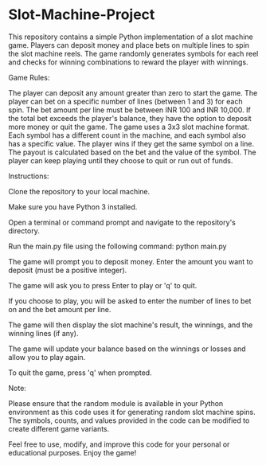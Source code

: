# Slot-Machine-Project

This repository contains a simple Python implementation of a slot machine game. Players can deposit money and place bets on multiple lines to spin the slot machine reels. The game randomly generates symbols for each reel and checks for winning combinations to reward the player with winnings.

Game Rules:

The player can deposit any amount greater than zero to start the game.
The player can bet on a specific number of lines (between 1 and 3) for each spin.
The bet amount per line must be between INR 100 and INR 10,000.
If the total bet exceeds the player's balance, they have the option to deposit more money or quit the game.
The game uses a 3x3 slot machine format.
Each symbol has a different count in the machine, and each symbol also has a specific value.
The player wins if they get the same symbol on a line. The payout is calculated based on the bet and the value of the symbol.
The player can keep playing until they choose to quit or run out of funds.

Instructions:

Clone the repository to your local machine.

Make sure you have Python 3 installed.

Open a terminal or command prompt and navigate to the repository's directory.

Run the main.py file using the following command:
python main.py

The game will prompt you to deposit money. Enter the amount you want to deposit (must be a positive integer).

The game will ask you to press Enter to play or 'q' to quit.

If you choose to play, you will be asked to enter the number of lines to bet on and the bet amount per line.

The game will then display the slot machine's result, the winnings, and the winning lines (if any).

The game will update your balance based on the winnings or losses and allow you to play again.

To quit the game, press 'q' when prompted.

Note:

Please ensure that the random module is available in your Python environment as this code uses it for generating random slot machine spins. The symbols, counts, and values provided in the code can be modified to create different game variants.

Feel free to use, modify, and improve this code for your personal or educational purposes. Enjoy the game!
